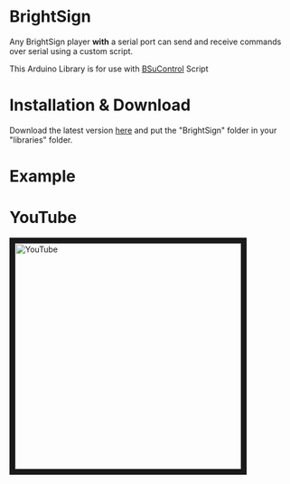 # BrightSign

Any BrightSign player **with** a serial port can send and receive commands over serial using a custom script.

This Arduino Library is for use with [BSuControl](https://github.com/zarpli/BSuControl) Script

# Installation & Download

Download the latest version [here](https://github.com/zarpli/BrightSign/archive/refs/heads/main.zip) and put the "BrightSign" folder in your "libraries" folder.

# Example



# YouTube

<a href="http://www.youtube.com/watch?feature=player_embedded&v=v_Xolq-GvfM" target="_blank"><img src="http://img.youtube.com/vi/v_Xolq-GvfM/0.jpg" alt="YouTube" width="400" border="10"/></a>
